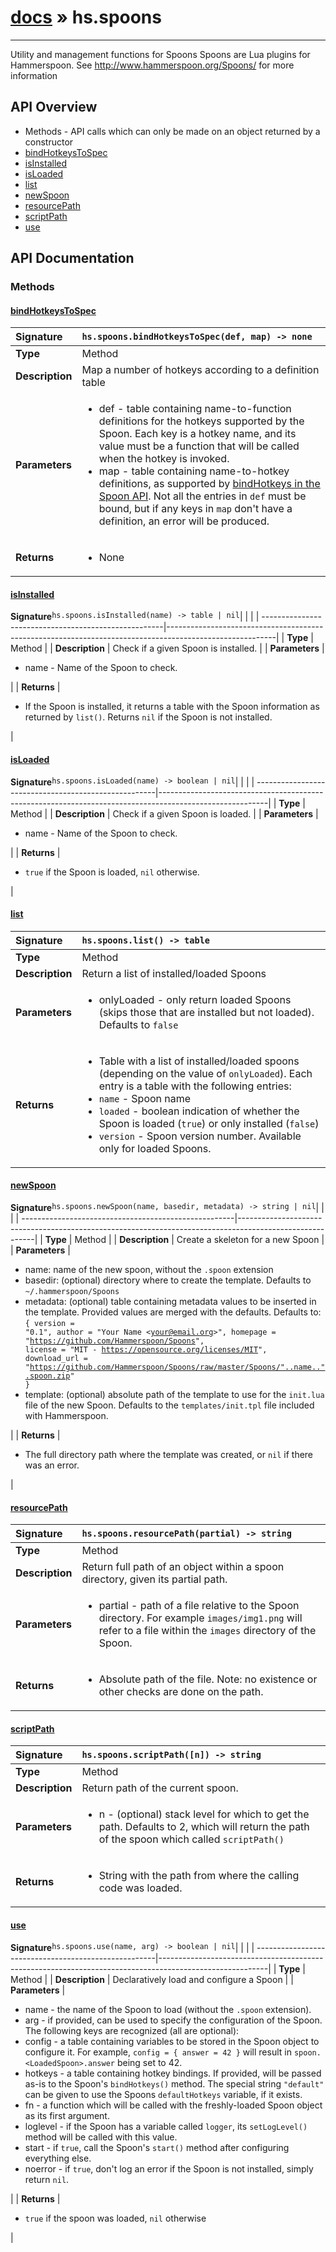 # [docs](index.md) » hs.spoons
---

Utility and management functions for Spoons
Spoons are Lua plugins for Hammerspoon.
See http://www.hammerspoon.org/Spoons/ for more information

## API Overview
* Methods - API calls which can only be made on an object returned by a constructor
 * [bindHotkeysToSpec](#bindhotkeystospec)
 * [isInstalled](#isinstalled)
 * [isLoaded](#isloaded)
 * [list](#list)
 * [newSpoon](#newspoon)
 * [resourcePath](#resourcepath)
 * [scriptPath](#scriptpath)
 * [use](#use)

## API Documentation

### Methods

#### [bindHotkeysToSpec](#bindhotkeystospec)
| <span style="float: left;">**Signature**</span> | <span style="float: left;">`hs.spoons.bindHotkeysToSpec(def, map) -> none` </span>                                                          |
| -----------------------------------------------------|---------------------------------------------------------------------------------------------------------|
| **Type**                                             | Method |
| **Description**                                      | Map a number of hotkeys according to a definition table |
| **Parameters**                                       | <ul><li>def - table containing name-to-function definitions for the hotkeys supported by the Spoon. Each key is a hotkey name, and its value must be a function that will be called when the hotkey is invoked.</li><li>map - table containing name-to-hotkey definitions, as supported by <a href="https://github.com/Hammerspoon/hammerspoon/blob/master/SPOONS.md#hotkeys">bindHotkeys in the Spoon API</a>. Not all the entries in <code>def</code> must be bound, but if any keys in <code>map</code> don't have a definition, an error will be produced.</li></ul> |
| **Returns**                                          | <ul><li>None</li></ul> |

#### [isInstalled](#isinstalled)
| <span style="float: left;">**Signature**</span> | <span style="float: left;">`hs.spoons.isInstalled(name) -> table | nil` </span>                                                          |
| -----------------------------------------------------|---------------------------------------------------------------------------------------------------------|
| **Type**                                             | Method |
| **Description**                                      | Check if a given Spoon is installed. |
| **Parameters**                                       | <ul><li>name - Name of the Spoon to check.</li></ul> |
| **Returns**                                          | <ul><li>If the Spoon is installed, it returns a table with the Spoon information as returned by <code>list()</code>. Returns <code>nil</code> if the Spoon is not installed.</li></ul> |

#### [isLoaded](#isloaded)
| <span style="float: left;">**Signature**</span> | <span style="float: left;">`hs.spoons.isLoaded(name) -> boolean | nil` </span>                                                          |
| -----------------------------------------------------|---------------------------------------------------------------------------------------------------------|
| **Type**                                             | Method |
| **Description**                                      | Check if a given Spoon is loaded. |
| **Parameters**                                       | <ul><li>name - Name of the Spoon to check.</li></ul> |
| **Returns**                                          | <ul><li><code>true</code> if the Spoon is loaded, <code>nil</code> otherwise.</li></ul> |

#### [list](#list)
| <span style="float: left;">**Signature**</span> | <span style="float: left;">`hs.spoons.list() -> table` </span>                                                          |
| -----------------------------------------------------|---------------------------------------------------------------------------------------------------------|
| **Type**                                             | Method |
| **Description**                                      | Return a list of installed/loaded Spoons |
| **Parameters**                                       | <ul><li>onlyLoaded - only return loaded Spoons (skips those that are installed but not loaded). Defaults to <code>false</code></li></ul> |
| **Returns**                                          | <ul><li>Table with a list of installed/loaded spoons (depending on the value of <code>onlyLoaded</code>). Each entry is a table with the following entries:</li><li><code>name</code> - Spoon name</li><li><code>loaded</code> - boolean indication of whether the Spoon is loaded (<code>true</code>) or only installed (<code>false</code>)</li><li><code>version</code> - Spoon version number. Available only for loaded Spoons.</li></ul> |

#### [newSpoon](#newspoon)
| <span style="float: left;">**Signature**</span> | <span style="float: left;">`hs.spoons.newSpoon(name, basedir, metadata) -> string | nil` </span>                                                          |
| -----------------------------------------------------|---------------------------------------------------------------------------------------------------------|
| **Type**                                             | Method |
| **Description**                                      | Create a skeleton for a new Spoon |
| **Parameters**                                       | <ul><li>name: name of the new spoon, without the <code>.spoon</code> extension</li><li>basedir: (optional) directory where to create the template. Defaults to <code>~/.hammerspoon/Spoons</code></li><li>metadata: (optional) table containing metadata values to be inserted in the template. Provided values are merged with the defaults. Defaults to:   <code>{     version = "0.1",     author = "Your Name &lt;your@email.org&gt;",     homepage = "https://github.com/Hammerspoon/Spoons",     license = "MIT - https://opensource.org/licenses/MIT",     download_url = "https://github.com/Hammerspoon/Spoons/raw/master/Spoons/"..name..".spoon.zip"   }</code></li><li>template: (optional) absolute path of the template to use for the <code>init.lua</code> file of the new Spoon. Defaults to the <code>templates/init.tpl</code> file included with Hammerspoon.</li></ul> |
| **Returns**                                          | <ul><li>The full directory path where the template was created, or <code>nil</code> if there was an error.</li></ul> |

#### [resourcePath](#resourcepath)
| <span style="float: left;">**Signature**</span> | <span style="float: left;">`hs.spoons.resourcePath(partial) -> string` </span>                                                          |
| -----------------------------------------------------|---------------------------------------------------------------------------------------------------------|
| **Type**                                             | Method |
| **Description**                                      | Return full path of an object within a spoon directory, given its partial path. |
| **Parameters**                                       | <ul><li>partial - path of a file relative to the Spoon directory. For example <code>images/img1.png</code> will refer to a file within the <code>images</code> directory of the Spoon.</li></ul> |
| **Returns**                                          | <ul><li>Absolute path of the file. Note: no existence or other checks are done on the path.</li></ul> |

#### [scriptPath](#scriptpath)
| <span style="float: left;">**Signature**</span> | <span style="float: left;">`hs.spoons.scriptPath([n]) -> string` </span>                                                          |
| -----------------------------------------------------|---------------------------------------------------------------------------------------------------------|
| **Type**                                             | Method |
| **Description**                                      | Return path of the current spoon. |
| **Parameters**                                       | <ul><li>n - (optional) stack level for which to get the path. Defaults to 2, which will return the path of the spoon which called <code>scriptPath()</code></li></ul> |
| **Returns**                                          | <ul><li>String with the path from where the calling code was loaded.</li></ul> |

#### [use](#use)
| <span style="float: left;">**Signature**</span> | <span style="float: left;">`hs.spoons.use(name, arg) -> boolean | nil` </span>                                                          |
| -----------------------------------------------------|---------------------------------------------------------------------------------------------------------|
| **Type**                                             | Method |
| **Description**                                      | Declaratively load and configure a Spoon |
| **Parameters**                                       | <ul><li>name - the name of the Spoon to load (without the <code>.spoon</code> extension).</li><li>arg - if provided, can be used to specify the configuration of the Spoon. The following keys are recognized (all are optional):</li><li>config - a table containing variables to be stored in the Spoon object to configure it. For example, <code>config = { answer = 42 }</code> will result in <code>spoon.&lt;LoadedSpoon&gt;.answer</code> being set to 42.</li><li>hotkeys - a table containing hotkey bindings. If provided, will be passed as-is to the Spoon's <code>bindHotkeys()</code> method. The special string <code>"default"</code> can be given to use the Spoons <code>defaultHotkeys</code> variable, if it exists.</li><li>fn - a function which will be called with the freshly-loaded Spoon object as its first argument.</li><li>loglevel - if the Spoon has a variable called <code>logger</code>, its <code>setLogLevel()</code> method will be called with this value.</li><li>start - if <code>true</code>, call the Spoon's <code>start()</code> method after configuring everything else.</li><li>noerror - if <code>true</code>, don't log an error if the Spoon is not installed, simply return <code>nil</code>.</li></ul> |
| **Returns**                                          | <ul><li><code>true</code> if the spoon was loaded, <code>nil</code> otherwise</li></ul> |

